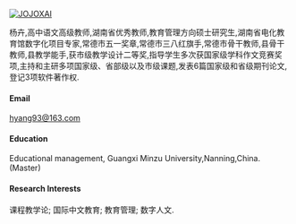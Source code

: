 

[![JOJOXAI](https://img.shields.io/badge/hyang93-github-blue?logo=github)](https://github.com/Hyang93)

杨卉,高中语文高级教师,湖南省优秀教师,教育管理方向硕士研究生,湖南省电化教育馆数字化项目专家,常德市五一奖章,常德市三八红旗手,常德市骨干教师,县骨干教师,县教学能手,获市级教学设计二等奖,指导学生多次获国家级学科作文竞赛奖项,主持和主研多项国家级、省部级以及市级课题,发表6篇国家级和省级期刊论文,登记3项软件著作权.
#### Email
hyang93@163.com

#### Education
Educational management, Guangxi Minzu University,Nanning,China.(Master)


#### Research Interests
课程教学论; 国际中文教育; 教育管理; 数字人文.

